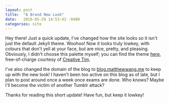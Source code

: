 ```yaml
---
layout: post
title:  "A Brand New Look"
date:   2016-05-29 14:53:42 -0400
categories: site
---
```


Hey there! Just a quick update, I've changed how the site looks so it isn't just the default Jekyll theme. Woohoo! Now it looks truly lowkey, with colours that don't yell at your face, but are nice, pretty, and pleasing. Obviously, I didn't choose this palette myself; you can find the theme [here](http://www.creative-tim.com/product/paper-kit), free-of-charge courtesy of [Creative Tim](http://www.creative-tim.com/).

I've also changed the domain of the blog to [blog.matthewwang.me](http://blog.matthewwang.me/) to keep up with the new look! I haven't been too active on this blog as of late, but I plan to post around once a week once exams are done. Who knows? Maybe I'll become the victim of another Tumblr attack?

Thanks for reading this short update! Have fun, but keep it lowkey!
